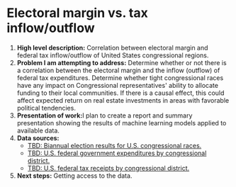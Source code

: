 # Electoral margin vs. tax inflow/outflow
<ol><li><b>High level description:</b> Correlation between electoral margin and federal tax inflow/outflow of United States congressional regions.<br>
<li><b>Problem I am attempting to address:</b> Determine whether or not there is a correlation between the electoral margin and the inflow (outflow) of federal tax expenditures. Determine whether tight congressional races have any impact on Congressional representatives' ability to allocate funding to their local communities. If there is a causal effect, this could affect expected return on real estate investments in areas with favorable political tendencies.<br>
<li><b>Presentation of work:</b>I plan to create a report and summary presentation showing the results of machine learning models applied to available data.<br>
<li><b>Data sources:</b>
<ul><li><a href="http://www.google.com">TBD: Biannual election results for U.S. congressional races.</a>
<li><a href="http://www.google.com">TBD: U.S. federal government expenditures by congressional district.</a>
<li><a href="http://www.google.com">TBD: U.S. federal tax receipts by congressional district.</a></ul>
<li><b>Next steps:</b> Getting access to the data.</ol>
